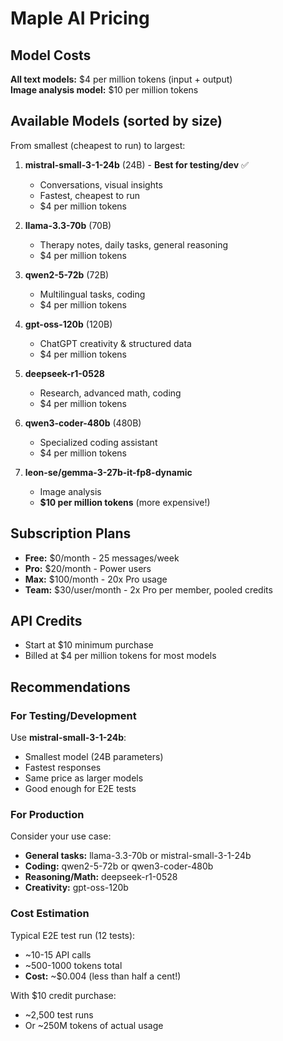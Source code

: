 # Maple AI Pricing

## Model Costs

**All text models:** $4 per million tokens (input + output)  
**Image analysis model:** $10 per million tokens

## Available Models (sorted by size)

From smallest (cheapest to run) to largest:

1. **mistral-small-3-1-24b** (24B) - **Best for testing/dev** ✅
   - Conversations, visual insights
   - Fastest, cheapest to run
   - $4 per million tokens

2. **llama-3.3-70b** (70B)
   - Therapy notes, daily tasks, general reasoning
   - $4 per million tokens

3. **qwen2-5-72b** (72B)
   - Multilingual tasks, coding
   - $4 per million tokens

4. **gpt-oss-120b** (120B)
   - ChatGPT creativity & structured data
   - $4 per million tokens

5. **deepseek-r1-0528**
   - Research, advanced math, coding
   - $4 per million tokens

6. **qwen3-coder-480b** (480B)
   - Specialized coding assistant
   - $4 per million tokens

7. **leon-se/gemma-3-27b-it-fp8-dynamic**
   - Image analysis
   - **$10 per million tokens** (more expensive!)

## Subscription Plans

- **Free:** $0/month - 25 messages/week
- **Pro:** $20/month - Power users
- **Max:** $100/month - 20x Pro usage
- **Team:** $30/user/month - 2x Pro per member, pooled credits

## API Credits

- Start at $10 minimum purchase
- Billed at $4 per million tokens for most models

## Recommendations

### For Testing/Development
Use **mistral-small-3-1-24b**:
- Smallest model (24B parameters)
- Fastest responses
- Same price as larger models
- Good enough for E2E tests

### For Production
Consider your use case:
- **General tasks:** llama-3.3-70b or mistral-small-3-1-24b
- **Coding:** qwen2-5-72b or qwen3-coder-480b
- **Reasoning/Math:** deepseek-r1-0528
- **Creativity:** gpt-oss-120b

### Cost Estimation

Typical E2E test run (12 tests):
- ~10-15 API calls
- ~500-1000 tokens total
- **Cost:** ~$0.004 (less than half a cent!)

With $10 credit purchase:
- ~2,500 test runs
- Or ~250M tokens of actual usage
